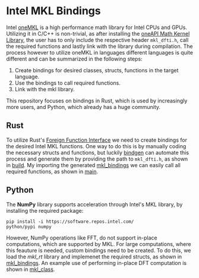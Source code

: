 # Intel MKL Bindings

Intel [oneMKL](https://www.intel.com/content/www/us/en/developer/tools/oneapi/onemkl.html) is a high performance math library for Intel CPUs and GPUs. 
Utilizing it in C/C++ is non-trivial, as after installing the [oneAPI Math Kernel Library](https://www.intel.com/content/www/us/en/developer/tools/oneapi/onemkl-download.html), the user has to only include the respective header `mkl_dfti.h`, call the required functions and lastly link with the library during compilation.
The process however to utilize oneMKL in languages different languages is quite different and can be summarized in the following steps:

1. Create bindings for desired classes, structs, functions in the target language.
2. Use the bindings to call required functions.
3. Link with the mkl library.

This repository focuses on bindings in Rust, which is used by increasingly more users, and Python, which already has a huge community. 

## Rust
To utilize Rust's [Foreign Function Interface](https://doc.rust-lang.org/nomicon/ffi.html) we need to create bindings for the desired Intel MKL functions. 
One way to do this is by manually coding the necessary structs and functions, but luckily [bindgen](https://rust-lang.github.io/rust-bindgen/) can automate this process and generate them by providing the path to `mkl_dfti.h`, as shown in [build](rust/build.rs).
My importing the generated [mkl_bindings](rust/src/mkl_bindings.rs) we can easily call all required functions, as shown in [main](rust/src/main.rs).


## Python
The **NumPy** library supports acceleration through Intel's MKL library, by installing the required package:

```
pip install -i https://software.repos.intel.com/
python/pypi numpy
```

However, NumPy operations like FFT, do not support in-place computations, which are supported by MKL.
For large computations, where this feauture is needed, custom bindings need to be created.
To do this, we load the *mkl_rt* library and implemenet the required structs, as shown in [mkl_bindings](python/mkl_bindings.py).
An example use of performing in-place DFT computation is shown in [mkl_class](python/mkl_class.py).
